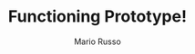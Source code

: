 ---
layout: basic-post
categories: blog
author: Mario Russo
title: Functioning Prototype!
img-path: http://farm6.staticflickr.com/5015/5528020678_64aa5402c5_z.jpg
---